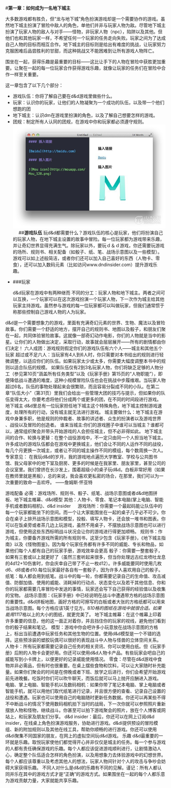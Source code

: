 #**第一章：如何成为一名地下城主**

大多数游戏都有胜负，但“龙与地下城”角色扮演游戏却是一个需要协作的游戏。虽然地下城主扮演了冒险中敌人的角色，单他们并非与玩家人物为敌。尽管地下城主扮演了玩家人物的敌人与对手——怪物，非玩家人物（npc），陷阱以及其他。但他们也和其他玩家一样，不希望任何一个玩家的任务走向失败。玩家之间为了达成自己人物的目标而相互合作。地下城主的目标则是给出有难度的挑战，让玩家努力克服困难后品尝胜利的甘甜，而这种挑战又不能困难到让所有游戏人物阵亡。

围坐在一起，获得乐趣是最重要的目标——这比让手下的人物在冒险中获胜更加重要。让聚在一起的每一位玩家合作获得游戏乐趣，就像让玩家的任务们在冒险中合作一样至关重要。

这一章包含了以下几个部分：

- 游戏队伍：你将了解自己要在d&d游戏里做些什么。
- 玩家：认识你的玩家，让他们的人物凝聚为一个成功的队伍，以及带一个他们想跑的团
- 地下城主：认识dm在游戏里扮演的角色，以及了解自己想要怎样的游戏。
- 团规：制定所有人认同的团规，在游戏中你和玩家都必须遵守规则。
![图片](/_images/testimg.jpg)
 
##**游戏队伍**
玩d&d都需要什么？游戏队伍的核心是玩家，他们将扮演自己的玩家人物，在地下城主设置的故事中冒险。每一位玩家都为游戏带来乐趣，并让奇幻世界显得充满生气。除玩家以外，要玩ｄ＆ｄ游戏，你还需要玩游戏的场所、规则书、相关配备（如骰子、纸、笔、战场示意图以及一些模型）。游戏可以如上述般简洁，或者你们还可以加入自己喜好的东西（人物卡、零食），还可以加入数码元素（比如访问www.dndinsider.com）提升游戏乐趣。

* ###玩家

    d&d玩家在游戏中有两种继而 不同的分工：玩家人物和地下城主。两者之间可以互换，一个玩家可以在这次游戏扮演一个玩家人物，下一次作为城主给其他玩家主持游戏。虽然参与游戏的每一位玩家都可以叫做玩家，但我们通常惯于称那些控制自己游戏人物的人为玩家。

d&d是一个需要想象力的游戏，里面有充满奇幻元素的世界、生物、魔法以及冒险故事。你们需要一个舒适的地方，摆开自己的规则书、地图以及骰子，和朋友们聚在一起，共同体验冒险故事。这就像一部奇幻动作电影，你们的人物就是当中的影星。让你们的人物做出决定，采取行动，故事就会层层展开——所有的剧情都由你们决定！
六人成团：游戏规则假定你们的游戏队伍有六个人——城主和其他五个玩家
超过或不足六人：当玩家有4人到6人时，你只需要对本书给出的规则进行轻微调整，以适应你们的队伍。如果玩家太少或太多，你需要大幅度调整本书中的规则以适合队伍的规模。
如果队伍仅有2到3名玩家人物，你们将缺乏足够的人物分工（参见第10页“涵盖所有任务类型”以及《玩家手册》第15页的“人物职能”），即便降低战斗遭遇的难度，这种小规模冒险队伍也会在挑战中步履维艰。当玩家人物超过6名，队伍的事物处理起来会很繁琐，而且容易分裂成不同的小队。在第二章“队伍大小”（第31页）里我们会给出一些管理大团的技巧与提示，但如果你的队伍变得太大，你要考虑将他们分成两个或更多的团，在不同的时间段进行游戏。
地下城主
d&d里总有一位玩家担任地下城主这个特殊角色，地下城主控制游戏速度，处理所有的行动，没有城主就无法进行游戏。
城主要做什么：地下城主在游戏中身兼多职，他是规则的仲裁者、故事的讲述者、众生的扮演者以及游戏世界 、战役以及冒险的创造者。
谁来当城主:你们的游戏圈子中谁可以当城主？谁都可以，通常组织聚会并带头开始游戏的人会担任城主，但不必非得如此。
地下城主间的合作、轮换与更替：在整个战役游戏中，不一定只由同一个人担当地下城主。许多成功的游戏队伍都会在游戏中更换城主，他们会让不同的人运作不同的战役，每几个月更换一次城主，或者让不同的城主操作不同的模组，每个数周换一次人。
专家意见：
在我玩d&d的岁月，我的游戏地点遍历大学教室、学校与公共图书馆、我父母家中的地下室及厨房、更多的时候是在我家里、朋友家里，甚至公司的会议室里。我们曾挤在长沙发上，围着超级小的桌子玩d&d。白板非常好用（如果在教师里就是黑板），总的来说，我会喜欢更私密的场合，在那里，我们可以为一次重要的致命一击欢呼。
——詹姆斯·怀亚特

游戏配备
必需：游戏场所、规则书、骰子、纸笔、战场示意图或者d&d地图拼板、地下城主帷幕、d&d模型
其他：人物卡、零食、笔记本电脑(掌上电脑、智能手机或者数码相机)、d&d insider
 
游戏场所：你需要一个最起码能让队伍中的每一个玩家都能坐下的空间。而一个让大家能围坐在一起的桌子几乎必不可少。你会在桌子上排开战场示意图和模型，投骰、填写人物卡，还会放一堆书和图表。你可以在饭桌旁或者茶几边上玩游戏，虽然不用桌子，不摆放战场示意图也可以进行游戏，但使用这些东西标明战斗状况会让你的游戏进行得更加顺畅。
规则书：作为城主，你要备齐游戏所需的所有规则书，这至少包含《玩家手册》，《地下城主指南》以及《怪物图鉴》。因为每个玩家任务都有许多不同的威能、专长和物品，如果他们每个人都有自己的玩家手册，游戏效率会更高
骰子：你需要一整套骰子，如果有三套或以上就更好了（虽然三套听起来很多，但当你处理远古红龙喷吐龙息的4d12+10伤害时，你会庆幸自己带了不止一枚d12）。许多威能要同时使用几枚d6、d8或者d10.每位玩家最好各自有一套骰子，因为许多人喜欢用自己的骰子。
纸笔：每人都会用到纸笔。战斗中的每一轮，你都需要记录自己的生命值、攻击减值、防御加值、使用的威能、消耗掉的行动点、状态变化以及若干其他信息、你和你的玩家都需要几率冒险中发送的事情，玩家还会写下自己获得的经验值以及收集的宝物。
战场示意图：《玩家手册》中已经说明在战斗中遭遇带方格的战场示意图的重要性。d&d拼板地图，画好方格的可擦写的白板或者大张的方格纸都可以用来当战场示意图。每个方格应该1英寸见方。8*10格的图纸在游戏中就很合适。如果能用11*17格以上的大小的图纸，就更完美了。
地下城主帷幕：在这个帷幕上印着许多重要的信息，他的这一面正对着你，并且挡住你的玩家的视线，避免他们看到你的骰子结果和笔记。
模型：游戏中你会吧许多小玩意放在战场示意图的方格上，标出当前遭遇中玩家任务和其他生物的位置。使用d&d模型是一个不错的选择。这些预涂装的塑胶玩偶可以很好的表现战斗中人物与怪兽的立体空间关系。
人物卡：所有玩家都需要记录自己任务的相关资讯、你可以使用白纸。但《玩家手册》后附的人物卡会更好用。你还可以使用d&d人物卡产品。有些玩家会吧自己的威能写到小卡牌上，以便更好的记录威能使用情况。
零食：尽管在d&d游戏中食物并非必需品，但有时也很重要。在桌上摆些食物和饮料，可以让大家随时补充能量。如果你们聚会的时间是在傍晚或者下班、放学之后进行，你们会希望开始游戏前先进晚餐。吃饭时你们可以吹牛聊天，而饭后就可以马上抛开应酬进入游戏。
电脑、掌上电脑、智能手机以及数码相机：如果你带了笔记本电脑、掌上电脑或者智能手机，就可以用他们取代纸笔进行记录，并且很方便的查看、记录自己设置的战役和遭遇。玩家也可以使用自己的电脑随时更新任务数据。你还可以再某些不得不中断战斗的情况下使用数码相机拍下当时的战局，下一次你就可以参照照片重新摆放人物和怪物，继续战斗。你甚至可以拍下游戏聚会的照片，放在个人博客或网站上，和玩家及朋友们分享。
d&d insider：最后，你还可以在网上订阅d&d insider，在线桌上角色扮演游戏服务，协助进行游戏。d&di提供预设的冒险模组、新的附加规则以及其他在线工具，帮助你顺畅的进行游戏。你还可以使用d&di聚集不同国家的朋友，在网上的虚拟空间玩d&d游戏。
乐趣
d&d最重要的一环就是乐趣。取悦玩家使他们都觉得开心并非仅仅是城主的任务。每一个参与游戏的人都有责任确保游戏的乐趣。每个人都应该促进游戏顺利进行，让剧情激动人心，确定整个队伍适合怎样的角色扮演，以及用想象力去体验游戏中的幻想世界。每个人都应该尊重以及考虑其他人的想法，玩家人物间针对个人的攻击与争吵会妨碍大家获得乐趣。
不同人对什么是d&d的乐趣有不同的见解。谨记：所有人都认同并乐在其中的游戏方式才是“正确”的游戏方式。如果围坐在一起的每个人都乐意为游戏贡献力量，大家就能共享乐趣。
